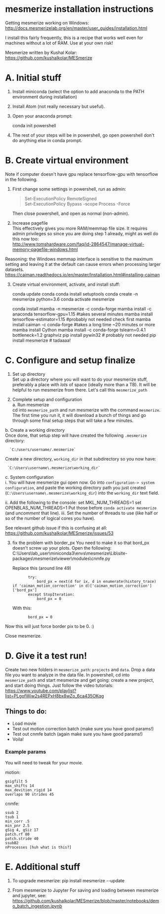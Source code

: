 # mesmerize installation instructions
Getting mesmerize working on Windows:
http://docs.mesmerizelab.org/en/master/user_guides/installation.html

I install this fairly frequently, this is a recipe that works well even for machines without a lot of RAM. Use at your own risk!

Mesmerize written by Kushal Kolar:
https://github.com/kushalkolar/MESmerize

# A. Initial stuff

1. Install miniconda (select the option to add anaconda to the PATH environment during installation)
2. Install Atom (not really necessary but useful).
3. Open your anaconda prompt:

    conda init powershell

4. The rest of your steps will be in powershell, go open powershell don't do anything else in conda prompt.

# B. Create virtual environment
Note if computer doesn't have gpu replace tensorflow-gpu with tensorflow in the following.
1. First change some settings in powershell, run as admin:    

    >Set-ExecutionPolicy RemoteSigned    
    Set-ExecutionPolicy Bypass -scope Process -Force

    Then close powershell, and open as normal (non-admin).

2. Increase pagefile    
This effectively gives you more RAM/memmap file size. It requires admin privileges so since you are doing step 1 already, might as well do this now too:    
http://www.tomshardware.com/faq/id-2864547/manage-virtual-memory-pagefile-windows.html

  Reasoning: the Windows memmap interface is sensitive to the maximum setting and leaving it at the default can cause errors when processing larger datasets.
  https://caiman.readthedocs.io/en/master/Installation.html#installing-caiman

3. Create virtual environment, activate, and install stuff:

      conda update conda
      conda install setuptools
      conda create -n mesmerize python=3.6
      conda activate mesmerize

      conda install mamba -n mesmerize -c conda-forge
      mamba install -c anaconda tensorflow-gpu=1.15 #takes several minutes
      mamba install tensorflow-estimator=1.15    #probably not needed check first
      mamba install caiman -c conda-forge  #takes a long time ~20 minutes or more
      mamba install Cython
      mamba install -c conda-forge tslearn=0.4.1 bottleneck=1.2 graphviz
      pip install pywin32  # probably not needed
      pip install mesmerize  # tadaaaa!

# C. Configure and setup finalize
1. Set up directory    
Set up a directory where you will want to do your mesmerize stuff, preferably a place with *lots* of space (ideally more than a TB). It will be helpful to run mesmerize from there. Let's call this `mesmerize_path`

2. Complete setup and configuration    
a. Run mesmerize    
 cd into `mesmerize_path` and run mesmerize with the command `mesmerize`. The first time you run it, it will download a bunch of things and go through some final setup steps that will take a few minutes.

  b. Create a working directory    
  Once done, that setup step will have created the following `.mesmerize` directory:

      `C:/users/username/.mesmerize`

  Create a new directory, `working_dir` in that subdirectory so you now have:

  	 `C:\Users\username\.mesmerize\working_dir`

  c. System configuration    
  i. You will have mesmerize gui open now. Go into `configuration-> system configuration`, and paste the working directory path you just created (`C:\Users\username\.mesmerize\working_dir`) into the `working_dir` text field.

  ii. Add the following to the console:
      set MKL_NUM_THREADS=1
      set OPENBLAS_NUM_THREADS=1
  Put those before `conda activate mesmerize` (and *uncomment* that line).
  iii. Set the number of threads to use (like half or so of the number of logical cores you have).

  See relevant github issue if this is confusing at all:
  https://github.com/kushalkolar/MESmerize/issues/53

3. fix the problem with border_px
You need to make it so that bord_px doesn't screw up your plots. Open the following:
      C:\Users\lab_user\miniconda3\envs\mesmerize\Lib\site-packages\mesmerize\viewer\modules\cnmfe.py

      Replace this (around line 49)

              try:
                  bord_px = next(d for ix, d in enumerate(history_trace) if 'caiman_motion_correction' in d)['caiman_motion_correction']['bord_px']
              except StopIteration:
                  bord_px = 0

    With this:

              bord_px = 0

  Now this will just force border pix to be 0. :)

  Close mesmerize.

# D. Give it a test run!
Create two new folders in `mesmerize_path`: `projects` and `data`. Drop a data file you want to analyze in the data file. In powershell, cd into `mesmerize_path` and start mesmerize and get going: create a new project, and start doing things. Just follow the video tutorials:
https://www.youtube.com/playlist?list=PLgofWiw2s4REPxH8bx8wZo_6ca435OKqg


## Things to do:
- Load movie
- Test out motion correction batch (make sure you have good params!)
- Test out cnmfe batch (again make sure you have good params!)
- Voila!


### Example params
You will need to tweak for your movie.

motion:

    gsigfilt 5
    max_shifts 14
    max_devition_rigid 14
    overlaps 90 strides 45


cnmfe:

    ssub 2
    tsub 1
    min_corr .5
    min_pnr 2.5
    gSig 4, gSiz 17
    patch.rf 80
    patch.stride 40
    ssubB2
    nProcesses [huh what is this?]

# E. Additional stuff
1. To upgrade mesmerize:
    pip install mesmerize --update

2. From mesmerize to Jupyter
For saving and loading between mesmerize and jupyter, see:
https://github.com/kushalkolar/MESmerize/blob/master/notebooks/demo_batch_ingestion.ipynb
